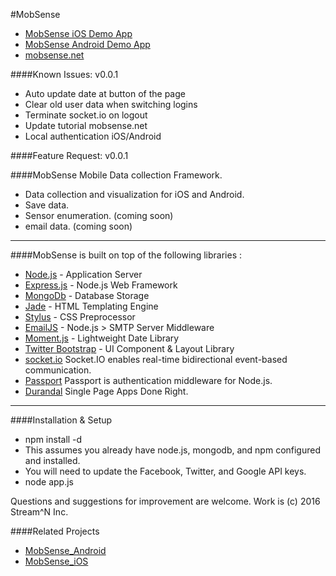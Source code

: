 #MobSense

* [MobSense iOS Demo App](https://itunes.apple.com/us/app/mobsense/id1123464493?ls=1&mt=8)
* [MobSense Android Demo App](https://play.google.com/store/apps/details?id=com.streamn.mobilesense)
* [mobsense.net](https://mobsense.net)

####Known Issues:  v0.0.1
* Auto update date at button of the page
* Clear old user data when switching logins
* Terminate socket.io on logout
* Update tutorial mobsense.net
* Local authentication iOS/Android

####Feature Request:  v0.0.1


####MobSense Mobile Data collection Framework.

* Data collection and visualization for iOS and Android.
* Save data.
* Sensor enumeration. (coming soon)
* email data. (coming soon)

***

####MobSense is built on top of the following libraries :


* [Node.js](http://nodejs.org/) - Application Server
* [Express.js](http://expressjs.com/) - Node.js Web Framework
* [MongoDb](http://www.mongodb.org/) - Database Storage
* [Jade](http://jade-lang.com/) - HTML Templating Engine
* [Stylus](http://learnboost.github.com/stylus/) - CSS Preprocessor
* [EmailJS](http://github.com/eleith/emailjs) - Node.js > SMTP Server Middleware
* [Moment.js](http://momentjs.com/) - Lightweight Date Library
* [Twitter Bootstrap](http://twitter.github.com/bootstrap/) - UI Component & Layout Library
* [socket.io](http://socket.io) Socket.IO enables real-time bidirectional event-based communication.
* [Passport](http://passportjs.org/) Passport is authentication middleware for Node.js.
* [Durandal](http://durandaljs.com/) Single Page Apps Done Right.

***

####Installation & Setup

* npm install -d
* This assumes you already have node.js, mongodb, and npm configured and installed.
* You will need to update the Facebook, Twitter, and Google API keys.
* node app.js

Questions and suggestions for improvement are welcome. Work is (c) 2016 Stream^N Inc.

####Related Projects

* [MobSense_Android](https://github.com/mkabatek/MobSense_Android)
* [MobSense_iOS](https://github.com/mkabatek/mobsense_iOS)

